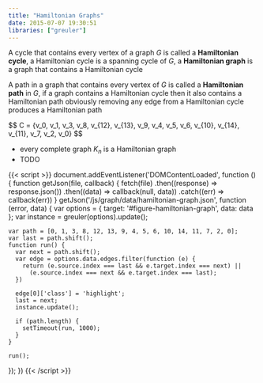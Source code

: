 ```yaml
---
title: "Hamiltonian Graphs"
date: 2015-07-07 19:30:51
libraries: ["greuler"]
---
```


A cycle that contains every vertex of a graph $G$ is called a **Hamiltonian cycle**, a Hamiltonian cycle is a spanning cycle of $G$, a **Hamiltonian graph** is a graph that contains a Hamiltonian cycle

A path in a graph that contains every vertex of $G$ is called a **Hamiltonian path** in $G$, if a graph contains a Hamiltonian cycle then it also contains a Hamiltonian path obviously removing any edge from a Hamiltonian cycle produces a Hamiltonian path

<div id="figure-hamiltonian-graph"></div>

<div>$$
C = {v_0, v_1, v_3, v_8, v_{12}, v_{13}, v_9, v_4, v_5, v_6, v_{10}, v_{14}, v_{11}, v_7, v_2, v_0}
$$</div>

- every complete graph $K_n$ is a Hamiltonian graph
- TODO

{{< script >}}
document.addEventListener('DOMContentLoaded', function () {
  function getJson(file, callback) {
    fetch(file)
      .then((response) => response.json())
      .then((data) => callback(null, data))
      .catch((err) => callback(err))
  }
  getJson('/js/graph/data/hamiltonian-graph.json', function (error, data) {
    var options = {
      target: '#figure-hamiltonian-graph',
      data: data
    };
    var instance = greuler(options).update();

    var path = [0, 1, 3, 8, 12, 13, 9, 4, 5, 6, 10, 14, 11, 7, 2, 0];
    var last = path.shift();
    function run() {
      var next = path.shift();
      var edge = options.data.edges.filter(function (e) {
        return (e.source.index === last && e.target.index === next) ||
          (e.source.index === next && e.target.index === last);
      })

      edge[0]['class'] = 'highlight';
      last = next;
      instance.update();

      if (path.length) {
        setTimeout(run, 1000);
      }
    }

    run();
  });
})
{{< /script >}}
